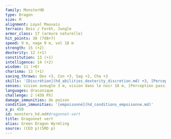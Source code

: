 ```yaml
---
family: MonsterHD
type: Dragon
size: M
alignment: Loyal Mauvais
terrain: Bois / Forêt, Jungle
armor_class: 17 (armure naturelle)
hit_points: 38 (7d8+7)
speed: 9 m, nage 9 m, vol 18 m
strength: 15 (+2)
dexterity: 12 (+1)
constitution: 13 (+1)
intelligence: 14 (+2)
wisdom: 11 (+0)
charisma: 13 (+1)
saving_throws: Dex +3, Con +3, Sag +2, Cha +3
skills: '[Discrétion](hd_abilities_dexterity_discretion.md) +3, [Perception](hd_abilities_wisdom_perception.md) +4'
senses: vision aveugle 3 m, vision dans le noir 18 m, [Perception passive](hd_abilities_dexterity_perception_passive.md) 14
languages: draconique
challenge: 2 (450 PX)
damage_immunities: de poison
condition_immunities: '[empoisonné](hd_conditions_empoisonne.md)'
x_p: 450
id: monsters_hd.md#dragonnet-vert
title: Dragonnet vert
alias: Green Dragon Wyrmling
source: (CEO p)(SRD p)
---
```


